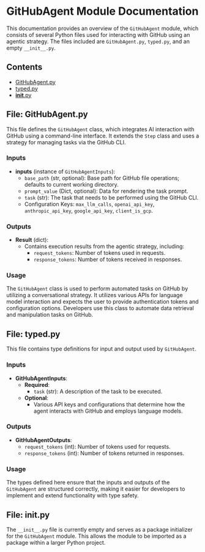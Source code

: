 # GitHubAgent Module Documentation

This documentation provides an overview of the `GitHubAgent` module, which consists of several Python files used for interacting with GitHub using an agentic strategy. The files included are `GitHubAgent.py`, `typed.py`, and an empty `__init__.py`.

## Contents

- [GitHubAgent.py](#file-githubagentpy)
- [typed.py](#file-typedpy)
- [__init__.py](#file-initpy)

## File: GitHubAgent.py

This file defines the `GitHubAgent` class, which integrates AI interaction with GitHub using a command-line interface. It extends the `Step` class and uses a strategy for managing tasks via the GitHub CLI.

### Inputs

- **inputs** (instance of `GitHubAgentInputs`): 
  - `base_path` (str, optional): Base path for GitHub file operations; defaults to current working directory.
  - `prompt_value` (Dict, optional): Data for rendering the task prompt.
  - `task` (str): The task that needs to be performed using the GitHub CLI.
  - Configuration Keys: `max_llm_calls`, `openai_api_key`, `anthropic_api_key`, `google_api_key`, `client_is_gcp`.

### Outputs

- **Result** (dict):
  - Contains execution results from the agentic strategy, including:
    - `request_tokens`: Number of tokens used in requests.
    - `response_tokens`: Number of tokens received in responses.

### Usage

The `GitHubAgent` class is used to perform automated tasks on GitHub by utilizing a conversational strategy. It utilizes various APIs for language model interaction and expects the user to provide authentication tokens and configuration options. Developers use this class to automate data retrieval and manipulation tasks on GitHub.

## File: typed.py

This file contains type definitions for input and output used by `GitHubAgent`.

### Inputs

- **GitHubAgentInputs**:
  - **Required**:
    - `task` (str): A description of the task to be executed.
  - **Optional**:
    - Various API keys and configurations that determine how the agent interacts with GitHub and employs language models.
  
### Outputs

- **GitHubAgentOutputs**:
  - `request_tokens` (int): Number of tokens used for requests.
  - `response_tokens` (int): Number of tokens returned in responses.

### Usage

The types defined here ensure that the inputs and outputs of the `GitHubAgent` are structured correctly, making it easier for developers to implement and extend functionality with type safety.

## File: __init__.py

The `__init__.py` file is currently empty and serves as a package initializer for the `GitHubAgent` module. This allows the module to be imported as a package within a larger Python project.
